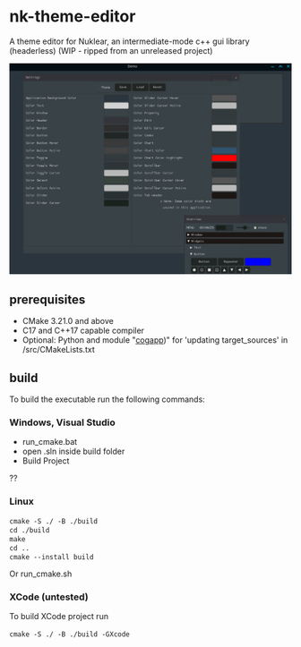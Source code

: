 # nk-theme-editor

A theme editor for Nuklear, an intermediate-mode c++ gui library (headerless)
(WIP - ripped from an unreleased project)

![screenshot](nk-theme-editor.png)

## prerequisites

- CMake 3.21.0 and above
- C17 and C++17 capable compiler
- Optional: Python and module "[cogapp](http://nedbatchelder.com/code/cog/))" for 'updating target_sources' in /src/CMakeLists.txt

## build

To build the executable run the following commands:

### Windows, Visual Studio

* run_cmake.bat
* open .sln inside build folder
* Build Project

??

### Linux

```
cmake -S ./ -B ./build
cd ./build
make
cd ..
cmake --install build
```

Or run_cmake.sh


### XCode (untested)

To build XCode project run

`cmake -S ./ -B ./build -GXcode`

